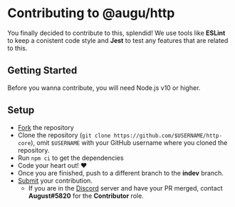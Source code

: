 # Contributing to @augu/http
You finally decided to contribute to this, splendid! We use tools like **ESLint** to keep a conistent code style and **Jest** to test any features that are related to this.

## Getting Started
Before you wanna contribute, you will need Node.js v10 or higher.

## Setup
- [Fork](https://github.com/auguwu/http/fork) the repository
- Clone the repository (``git clone https://github.com/$USERNAME/http-core``), omit `$USERNAME` with your GitHub username where you cloned the repository.
- Run `npm ci` to get the dependencies
- Code your heart out! :heart:
- Once you are finished, push to a different branch to the **indev** branch.
- [Submit](https://github.com/auguwu/http-core/compare) your contribution.
  - If you are in the [Discord](https://discord.gg/JjHGR6vhcG) server and have your PR merged, contact **August#5820** for the **Contributor** role.
